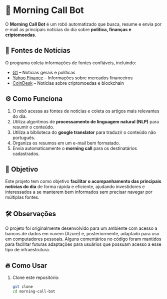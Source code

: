 # 🚀 Morning Call Bot  

O **Morning Call Bot** é um robô automatizado que busca, resume e envia por e-mail as principais notícias do dia sobre **política, finanças e criptomoedas**.  

## 📰 Fontes de Notícias  
O programa coleta informações de fontes confiáveis, incluindo:  
- [G1](https://g1.globo.com/) – Notícias gerais e políticas  
- [Yahoo Finance](https://finance.yahoo.com/) – Informações sobre mercados financeiros  
- [CoinDesk](https://www.coindesk.com/) – Notícias sobre criptomoedas e blockchain  

## ⚙️ Como Funciona  
1. O robô acessa as fontes de notícias e coleta os artigos mais relevantes do dia.  
2. Utiliza algoritmos de **processamento de linguagem natural (NLP)** para resumir o conteúdo.  
3. Utiliza a biblioteca do **google translator** para traduzir o conteúdo não português.
4. Organiza os resumos em um e-mail bem formatado.  
5. Envia automaticamente o **morning call** para os destinatários cadastrados.  

## 📌 Objetivo  
Este projeto tem como objetivo **facilitar o acompanhamento das principais notícias do dia** de forma rápida e eficiente, ajudando investidores e interessados a se manterem bem informados sem precisar navegar por múltiplas fontes.  

## 🛠 Observações
O projeto foi originalmente desenvolvido para um ambiente com acesso a bancos de dados em nuvem (Azure) e, posteriormente, adaptado para uso em computadores pessoais. Alguns comentários no código foram mantidos para facilitar futuras adaptações para usuários que possuam acesso a esse tipo de infraestrutura.

## 🔥 Como Usar  
1. Clone este repositório:  
   ```bash
   git clone 
   cd morning-call-bot
